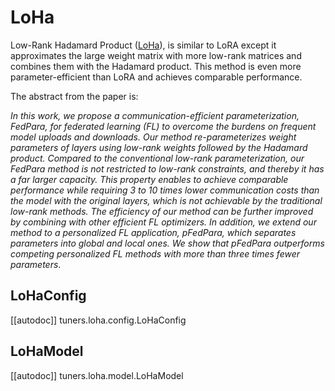 <!--Copyright 2023 The HuggingFace Team. All rights reserved.

Licensed under the Apache License, Version 2.0 (the "License"); you may not use this file except in compliance with
the License. You may obtain a copy of the License at

http://www.apache.org/licenses/LICENSE-2.0

Unless required by applicable law or agreed to in writing, software distributed under the License is distributed on
an "AS IS" BASIS, WITHOUT WARRANTIES OR CONDITIONS OF ANY KIND, either express or implied. See the License for the
specific language governing permissions and limitations under the License.

⚠️ Note that this file is in Markdown but contain specific syntax for our doc-builder (similar to MDX) that may not be
rendered properly in your Markdown viewer.

-->

# LoHa

Low-Rank Hadamard Product ([LoHa](https://huggingface.co/papers/2108.06098)), is similar to LoRA except it approximates the large weight matrix with more low-rank matrices and combines them with the Hadamard product. This method is even more parameter-efficient than LoRA and achieves comparable performance.

The abstract from the paper is:

*In this work, we propose a communication-efficient parameterization, FedPara, for federated learning (FL) to overcome the burdens on frequent model uploads and downloads. Our method re-parameterizes weight parameters of layers using low-rank weights followed by the Hadamard product. Compared to the conventional low-rank parameterization, our FedPara method is not restricted to low-rank constraints, and thereby it has a far larger capacity. This property enables to achieve comparable performance while requiring 3 to 10 times lower communication costs than the model with the original layers, which is not achievable by the traditional low-rank methods. The efficiency of our method can be further improved by combining with other efficient FL optimizers. In addition, we extend our method to a personalized FL application, pFedPara, which separates parameters into global and local ones. We show that pFedPara outperforms competing personalized FL methods with more than three times fewer parameters*.

## LoHaConfig

[[autodoc]] tuners.loha.config.LoHaConfig

## LoHaModel

[[autodoc]] tuners.loha.model.LoHaModel
